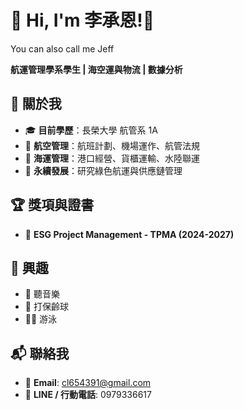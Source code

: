 # 🌊 Hi, I'm 李承恩!🛫  
You can also call me Jeff

**航運管理學系學生 | 海空運與物流 | 數據分析**  

## 🚀 關於我  
- 🎓 **目前學歷**：長榮大學 航管系 1A  
- 🛫 **航空管理**：航班計劃、機場運作、航管法規  
- 🚢 **海運管理**：港口經營、貨櫃運輸、水陸聯運  
- 🌱 **永續發展**：研究綠色航運與供應鏈管理  

## 🏆 獎項與證書  
- 📜 **ESG Project Management - TPMA (2024-2027)**  

## 💖 興趣  
- 🎵 聽音樂  
- 🎳 打保齡球  
- 🏊‍♂️ 游泳  

## 📬 聯絡我  
- 📧 **Email**: cl654391@gmail.com  
- 📱 **LINE / 行動電話**: 0979336617  
